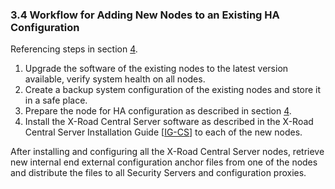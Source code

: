 ### 3.4 Workflow for Adding New Nodes to an Existing HA Configuration

Referencing steps in section [4](#4-general-installation-of-ha-support).

1.  Upgrade the software of the existing nodes to the latest version available, verify system health on all nodes.
2.  Create a backup system configuration of the existing nodes and store it in a safe place.
3.  Prepare the node for HA configuration as described in section [4](#4-general-installation-of-ha-support).
4.  Install the X-Road Central Server software as described in the X-Road Central Server Installation Guide \[[IG-CS](#Ref_IG-CS)\] to each of the new nodes.

After installing and configuring all the X-Road Central Server nodes, retrieve new internal end external configuration anchor files from one of the nodes and distribute the files to all Security Servers and configuration proxies.